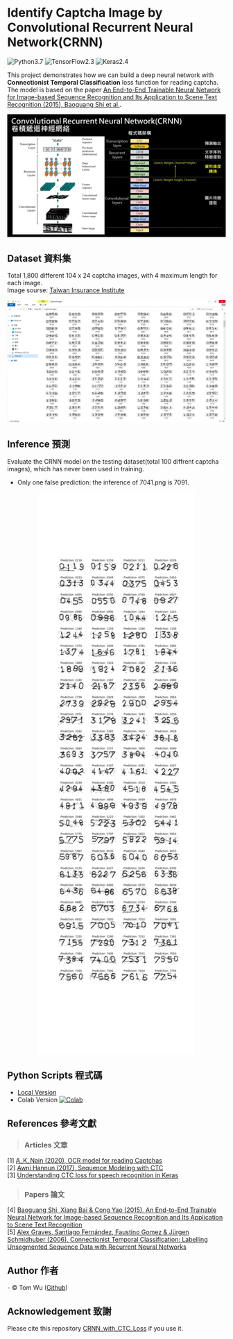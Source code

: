 # Identify Captcha Image by Convolutional Recurrent Neural Network(CRNN)

![Python3.7](https://img.shields.io/badge/Python-3.7-blue.svg) ![TensorFlow2.3](https://img.shields.io/badge/TensorFlow-2.3-yellow.svg) ![Keras2.4](https://img.shields.io/badge/Keras-2.4-red.svg)

This project demonstrates how we can build a deep neural network with **Connectionist Temporal Classification** loss function for reading captcha. The model is based on the paper [An End-to-End Trainable Neural Network for Image-based Sequence Recognition and Its Application to Scene Text Recognition (2015), Baoguang Shi et al.](http://arxiv.org/abs/1507.05717).
</p>

![image](./README_img/CRNN.png)

## Dataset 資料集  
Total 1,800 different 104 x 24 captcha images, with 4 maximum length for each image.   
Image sourse: [Taiwan Insurance Institute](http://insdb.tii.org.tw/pivot/ "財團法人保險事業發展中心 保險統計資料庫加值服務" )
<p align="center">
  <img src="https://github.com/YenLinWu/CRNN_with_CTC_Loss/blob/main/README_img/Dataset.png" >
</p>


## Inference 預測  
Evaluate the CRNN model on the testing dataset(total 100 diffrent captcha images), which has never been used in training. 
- Only one false prediction: the inference of 7041.png is 7091. 
<p align="center">
  <img src="https://github.com/YenLinWu/CRNN_with_CTC_Loss/blob/main/README_img/Inference.png" width="360" height="1296" >
  
## Python Scripts  程式碼    
- [Local Version](https://github.com/YenLinWu/CRNN_with_CTC_Loss/blob/main/CRNN_with_CTC.ipynb)  
- Colab Version [![Colab](https://img.shields.io/badge/Script-Google_Colab-yellow.svg)](https://colab.research.google.com/github/YenLinWu/CRNN_with_CTC_Loss/blob/main/CRNN_with_CTC_in_Colab.ipynb) 
</p>  


## References  參考文獻
> ### Articles  文章  
[1] [A_K_Nain (2020), OCR model for reading Captchas](https://keras.io/examples/vision/captcha_ocr/)  
[2] [Awni Hannun (2017), Sequence Modeling with CTC](https://distill.pub/2017/ctc/)    
[3] [Understanding CTC loss for speech recognition in Keras](https://stackoverflow.com/questions/57292896/understanding-ctc-loss-for-speech-recognition-in-keras)  
> ### Papers  論文    
[4] [Baoguang Shi, Xiang Bai & Cong Yao (2015), An End-to-End Trainable Neural Network for Image-based Sequence Recognition and Its Application to Scene Text Recognition](https://arxiv.org/abs/1507.05717 'Paper')    
[5] [Alex Graves, Santiago Fernández, Faustino Gomez & Jürgen Schmidhuber (2006), Connectionist Temporal Classification: Labelling Unsegmented Sequence Data with Recurrent Neural Networks](http://www.cs.toronto.edu/~graves/icml_2006.pdf 'Paper')    
  
  
## Author  作者    
<span> - &copy; Tom Wu (<a href="https://github.com/YenLinWu">Github</a>) </span>  
  
  
## Acknowledgement 致謝  
Please cite this repository [CRNN_with_CTC_Loss](https://github.com/YenLinWu/CRNN_with_CTC_Loss) if you use it.
